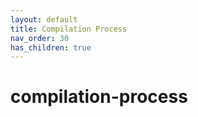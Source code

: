 ```yaml
---
layout: default
title: Compilation Process
nav_order: 30
has_children: true
---
```


# compilation-process

